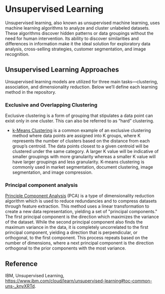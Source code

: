 # Unsupervised Learning
Unsupervised learning, also known as unsupervised machine learning, uses machine learning algorithms to analyze and cluster unlabeled datasets. These algorithms discover hidden patterns or data groupings without the need for human intervention. Its ability to discover similarities and differences in information make it the ideal solution for exploratory data analysis, cross-selling strategies, customer segmentation, and image recognition.

## Unsupervised Learning Approaches
Unsupervised learning models are utilized for three main tasks—clustering, association, and dimensionality reduction. Below we’ll define each learning method in the repository.

### Exclusive and Overlapping Clustering
Exclusive clustering is a form of grouping that stipulates a data point can exist only in one cluster. This can also be referred to as “hard” clustering.

  - [k-Means Clustering](https://github.com/yw110-1/INDE-577/tree/main/Unsupervised%20Learning/k-Means%20Clustering) is a common example of an exclusive clustering method where data points are assigned into K groups, where K represents the number of clusters based on the distance from each group’s centroid. The data points closest to a given centroid will be clustered under the same category. A larger K value will be indicative of smaller groupings with more granularity whereas a smaller K value will have larger groupings and less granularity. K-means clustering is commonly used in market segmentation, document clustering, image segmentation, and image compression.

### Principal component analysis
[Principle Component Analysis](https://github.com/yw110-1/INDE-577/tree/main/Unsupervised%20Learning/Principle%20Component%20Analysis) (PCA) is a type of dimensionality reduction algorithm which is used to reduce redundancies and to compress datasets through feature extraction. This method uses a linear transformation to create a new data representation, yielding a set of "principal components." The first principal component is the direction which maximizes the variance of the dataset. While the second principal component also finds the maximum variance in the data, it is completely uncorrelated to the first principal component, yielding a direction that is perpendicular, or orthogonal, to the first component. This process repeats based on the number of dimensions, where a next principal component is the direction orthogonal to the prior components with the most variance.

## Reference
IBM, Unsupervised Learning, https://www.ibm.com/cloud/learn/unsupervised-learning#toc-common-uns-_knyXRTd.
